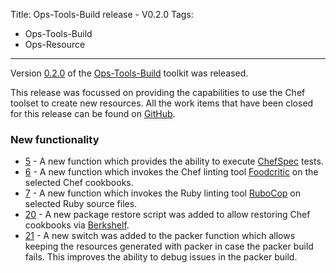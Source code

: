 Title: Ops-Tools-Build release - V0.2.0
Tags:
  - Ops-Tools-Build
  - Ops-Resource
---

Version [0.2.0](https://github.com/ops-resource/ops-tools-build/releases/tag/0.2.0) of the
[Ops-Tools-Build](https://github.com/ops-resource/ops-tools-build) toolkit was released.

This release was focussed on providing the capabilities to use the Chef toolset to create new
resources. All the work items that have been closed for this release can be found on
[GitHub](https://github.com/ops-resource/ops-tools-build/milestone/2?closed=1).


### New functionality

- [5](https://github.com/ops-resource/ops-tools-build/issues/5) - A new function which provides
  the ability to execute [ChefSpec](https://github.com/sethvargo/chefspec) tests.
- [6](https://github.com/ops-resource/ops-tools-build/issues/6) - A new function which
  invokes the Chef linting tool [Foodcritic](https://www.foodcritic.io/) on the selected Chef cookbooks.
- [7](https://github.com/ops-resource/ops-tools-build/issues/7) - A new function which invokes the
  Ruby linting tool [RuboCop](https://github.com/bbatsov/rubocop) on selected Ruby source files.
- [20](https://github.com/ops-resource/ops-tools-build/issues/20) - A new package restore script
  was added to allow restoring Chef cookbooks via [Berkshelf](https://github.com/berkshelf/berkshelf).
- [21](https://github.com/ops-resource/ops-tools-build/issues/21) - A new switch was added to the
  packer function which allows keeping the resources generated with packer in case the packer
  build fails. This improves the ability to debug issues in the packer build.
